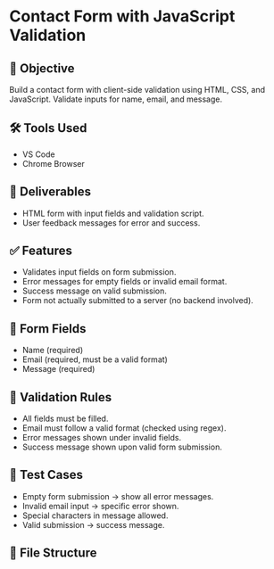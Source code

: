 # Contact Form with JavaScript Validation

## 🎯 Objective
Build a contact form with client-side validation using HTML, CSS, and JavaScript. Validate inputs for name, email, and message.

## 🛠 Tools Used
- VS Code
- Chrome Browser

## 📁 Deliverables
- HTML form with input fields and validation script.
- User feedback messages for error and success.

## ✅ Features
- Validates input fields on form submission.
- Error messages for empty fields or invalid email format.
- Success message on valid submission.
- Form not actually submitted to a server (no backend involved).

## 📌 Form Fields
- Name (required)
- Email (required, must be a valid format)
- Message (required)

## 🧠 Validation Rules
- All fields must be filled.
- Email must follow a valid format (checked using regex).
- Error messages shown under invalid fields.
- Success message shown upon valid form submission.

## 🧪 Test Cases
- Empty form submission → show all error messages.
- Invalid email input → specific error shown.
- Special characters in message allowed.
- Valid submission → success message.

## 📂 File Structure

